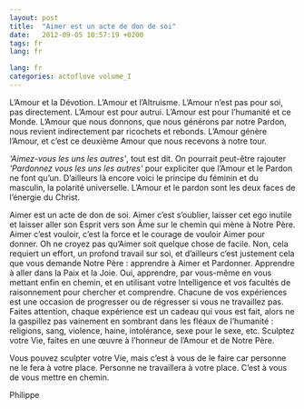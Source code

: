 ```yaml
---
layout: post
title:  "Aimer est un acte de don de soi"
date:   2012-09-05 10:57:19 +0200
tags: fr
lang: fr

lang: fr
categories: actoflove volume_I
---
```

L’Amour et la Dévotion. L’Amour et l’Altruisme. L’Amour n’est pas pour soi, pas directement. L’Amour est pour autrui. L’Amour est pour l’humanité et ce Monde. L’Amour que nous donnons, que nous générons par notre Pardon, nous revient indirectement par ricochets et rebonds. L’Amour génère l’Amour, et c’est ce deuxième Amour que nous recevons à notre tour.

*'Aimez-vous les uns les autres'*, tout est dit. On pourrait peut-être rajouter *'Pardonnez vous les uns les autres'* pour expliciter que l’Amour et le Pardon ne font qu’un. D’ailleurs là encore voici le principe du féminin et du masculin, la polarité universelle. L’Amour et le pardon sont les deux faces de l’énergie du Christ.

Aimer est un acte de don de soi. Aimer c’est s’oublier, laisser cet ego inutile et laisser aller son Esprit vers son Âme sur le chemin qui mène à Notre Père. Aimer c’est vouloir, c’est la force et le courage de vouloir Aimer pour donner. Oh ne croyez pas qu’Aimer soit quelque chose de facile. Non, cela requiert un effort, un profond travail sur soi, et d’ailleurs c’est justement cela que vous demande Notre Père : apprendre à Aimer et Pardonner. Apprendre à aller dans la Paix et la Joie. Oui, apprendre, par vous-même en vous mettant enfin en chemin, et en utilisant votre Intelligence et vos facultés de raisonnement pour chercher et comprendre. Chacune de vos expériences est une occasion de progresser ou de régresser si vous ne travaillez pas. Faites attention, chaque expérience est un cadeau qui vous est fait, alors ne la gaspillez pas vainement en sombrant dans les fléaux de l’humanité : religions, sang, violence, haine, intolérance, sexe pour le sexe, etc. Sculptez votre Vie, faites en une œuvre à l’honneur de l’Amour et de Notre Père.

Vous pouvez sculpter votre Vie, mais c’est à vous de le faire car personne ne le fera à votre place. Personne ne travaillera à votre place. C’est à vous de vous mettre en chemin.

Philippe

<!-- 
Ce(tte) œuvre est mise à disposition selon les termes de la Licence Creative Commons Attribution - Pas d’Utilisation Commerciale 4.0 International.
-->